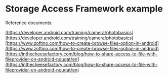 # Storage Access Framework example

Reference documents:

[https://developer.android.com/training/camera/photobasics](https://developer.android.com/training/camera/photobasics)
[https://www.zoftino.com/how-to-create-browse-files-option-in-android](https://www.zoftino.com/how-to-create-browse-files-option-in-android)
[https://inthecheesefactory.com/blog/how-to-share-access-to-file-with-fileprovider-on-android-nougat/en](https://inthecheesefactory.com/blog/how-to-share-access-to-file-with-fileprovider-on-android-nougat/en)

